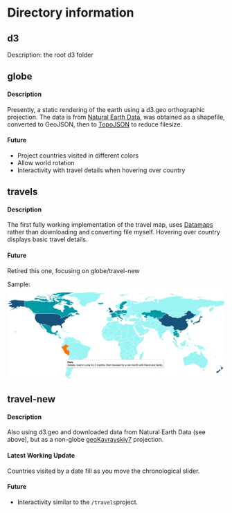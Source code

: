 # Directory information

## d3

Description: the root d3 folder

## globe

#### Description 

Presently, a static rendering of the earth using a d3.geo orthographic projection. The data is from [Natural Earth Data](https://naturalearthdata.com), was obtained as a shapefile, converted to GeoJSON, then to [TopoJSON](https://github.com/topojson/topojson) to reduce filesize. 

#### Future 

- Project countries visited in different colors
- Allow world rotation
- Interactivity with travel details when hovering over country

## travels

#### Description 

The first fully working implementation of the travel map, uses [Datamaps](https://datamaps.github.io/) rather than downloading and converting file myself. Hovering over country displays basic travel details.

#### Future 

Retired this one, focusing on globe/travel-new

Sample: 
![Static screenshot of travels prototype](travels/img/travels-first-go.png)

## travel-new

#### Description

Also using d3.geo and downloaded data from Natural Earth Data (see above), but as a non-globe [geoKavrayskiy7](https://github.com/d3/d3-geo-projection#geoKavrayskiy7) projection. 

#### Latest Working Update

Countries visited by a date fill as you move the chronological slider.

#### Future

- Interactivity similar to the `/travels`project.
